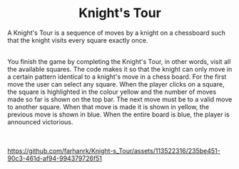
<h1 align="center">Knight's Tour</h1>
A Knight's Tour is a sequence of moves by a knight on a chessboard such that the knight visits every square exactly once. <br><br>

You finish the game by completing the Knight's Tour, in other words, visit all the available squares. The code makes it so that the knight can only move in a certain pattern identical to a knight's move in a chess board. For the first move the user can select any square. When the player clicks on a square, the square is highlighted in the colour yellow and the number of moves made so far is shown on the top bar. The next move must be to a valid move to another square. When that move is made it is shown in yellow, the previous move is shown in blue. When the entire board is blue, the player is announced victorious.<br><br><br>



https://github.com/farhanrk/Knight-s_Tour/assets/113522316/235be451-90c3-461d-af94-994379726f51
